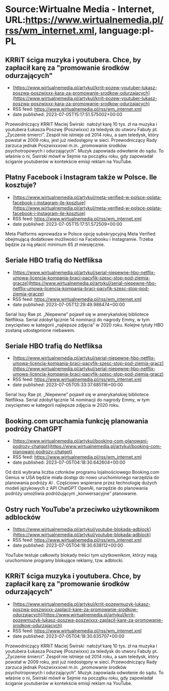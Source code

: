 # Source:Wirtualne Media - Internet, URL:https://www.wirtualnemedia.pl/rss/wm_internet.xml, language:pl-PL

## KRRiT ściga muzyka i youtubera. Chce, by zapłacił karę za "promowanie środków odurzających"
 - [https://www.wirtualnemedia.pl/artykul/krrit-pozew-youtuber-lukasz-poszwa-poszwixxx-kara-za-promowanie-srodkow-odurzajacych](https://www.wirtualnemedia.pl/artykul/krrit-pozew-youtuber-lukasz-poszwa-poszwixxx-kara-za-promowanie-srodkow-odurzajacych)
 - RSS feed: https://www.wirtualnemedia.pl/rss/wm_internet.xml
 - date published: 2023-07-05T15:17:51.575002+00:00

Przewodniczący KRRiT Maciej Świrski  nałożył karę 10 tys. zł na muzyka i youtubera Łukasza Poszwę (Poszwixxx) za teledysk do utworu Fabuły pt. „Życzenie śmierci”. Zespół nie istnieje od 2014 roku, a sam teledysk, który powstał w 2009 roku, jest już niedostępny w sieci. Przewodniczący Rady zarzuca jednak Poszwixxxowi m.in. „promowanie środków psychotropowych i odurzających”. Muzyk zapowiada odwołanie do sądu. To właśnie o ni, Świrski mówił w Sejmie na początku roku, gdy zapowiadał ściganie youtuberów w kontekście emisji reklam na YouTube.

## Płatny Facebook i Instagram także w Polsce. Ile kosztuje?
 - [https://www.wirtualnemedia.pl/artykul/meta-verified-w-polsce-oplata-facebook-i-instagram-ile-kosztuje](https://www.wirtualnemedia.pl/artykul/meta-verified-w-polsce-oplata-facebook-i-instagram-ile-kosztuje)
 - RSS feed: https://www.wirtualnemedia.pl/rss/wm_internet.xml
 - date published: 2023-07-05T15:17:51.572509+00:00

Meta Platforms wprowadza w Polsce opcję subskrypcyjną Meta Verified obejmującą dodatkowe możliwości na Facebooku i Instagramie. Trzeba będzie za nią płacić minimum 65 zł miesięcznie.

## Seriale HBO trafią do Netfliksa
 - [https://www.wirtualnemedia.pl/artykul/serial-niepewne-hbo-netflix-umowa-licencja-kompania-braci-pacyfik-szesc-stop-pod-ziemia-gracze](https://www.wirtualnemedia.pl/artykul/serial-niepewne-hbo-netflix-umowa-licencja-kompania-braci-pacyfik-szesc-stop-pod-ziemia-gracze)
 - RSS feed: https://www.wirtualnemedia.pl/rss/wm_internet.xml
 - date published: 2023-07-05T12:29:49.988474+00:00

Serial Issy Rae pt. „Niepewne” pojawił się w amerykańskiej bibliotece Netfliksa. Serial zdobył łącznie 14 nominacji do nagrody Emmy, w tym zwycięstwo w kategorii „najlepsze zdjęcia” w 2020 roku. Kolejne tytuły HBO zostaną udostępnione niebawem.

## Seriale HBO trafią do Netfliksa
 - [https://www.wirtualnemedia.pl/artykul/serial-niepewne-hbo-netflix-umowa-licencja-kompania-braci-pacyfik-szesc-stop-pod-ziemia-gracz](https://www.wirtualnemedia.pl/artykul/serial-niepewne-hbo-netflix-umowa-licencja-kompania-braci-pacyfik-szesc-stop-pod-ziemia-gracz)
 - RSS feed: https://www.wirtualnemedia.pl/rss/wm_internet.xml
 - date published: 2023-07-05T05:33:37.685116+00:00

Serial Issy Rae pt. „Niepewne” pojawił się w amerykańskiej bibliotece Netfliksa. Serial zdobył łącznie 14 nominacji do nagrody Emmy, w tym zwycięstwo w kategorii najlepsze zdjęcia w 2020 roku.

## Booking.com uruchamia funkcję planowania podróży ChatGPT
 - [https://www.wirtualnemedia.pl/artykul/booking-com-planowani-podrozy-chatgpt](https://www.wirtualnemedia.pl/artykul/booking-com-planowani-podrozy-chatgpt)
 - RSS feed: https://www.wirtualnemedia.pl/rss/wm_internet.xml
 - date published: 2023-07-05T04:18:30.642604+00:00

Od dziś wybrana liczba członków programu lojalnościowego Booking.com Genius w USA będzie miała dostęp do nowo uruchomionego narzędzia do planowania podróży AI . Częściowo wspierane przez technologię dużych modeli językowych z API ChatGPT OpenAI, narzędzie do planowania podróży umożliwia podróżującym „konwersacyjne” planowanie.

## Ostry ruch YouTube'a przeciwko użytkownikom adblocków
 - [https://www.wirtualnemedia.pl/artykul/youtube-blokada-adblock](https://www.wirtualnemedia.pl/artykul/youtube-blokada-adblock)
 - RSS feed: https://www.wirtualnemedia.pl/rss/wm_internet.xml
 - date published: 2023-07-05T04:18:30.638112+00:00

YouTube testuje całkowity blokady treści tym użytkownikom, którzy mają uruchomione programy blokujące reklamy, tzw. adblocki.

## KRRiT ściga muzyka i youtubera. Chce, by zapłacił karę za "promowanie środków odurzających"
 - [https://www.wirtualnemedia.pl/artykul/krrit-pozewmuzyk-lukasz-poszwa-poszwixxx-zaplacil-kare-za-promowanie-srodkow-odurzajacych](https://www.wirtualnemedia.pl/artykul/krrit-pozewmuzyk-lukasz-poszwa-poszwixxx-zaplacil-kare-za-promowanie-srodkow-odurzajacych)
 - RSS feed: https://www.wirtualnemedia.pl/rss/wm_internet.xml
 - date published: 2023-07-05T04:18:30.635707+00:00

Przewodniczący KRRiT Maciej Świrski  nałożył karę 10 tys. zł na muzyka i youtubera Łukasza Poszwę (Poszwixxx) za teledysk do utworu Fabuły pt. „Życzenie śmierci”. Zespół nie istnieje od 2014 roku, a sam teledysk, który powstał w 2009 roku, jest już niedostępny w sieci. Przewodniczący Rady zarzuca jednak Poszwixxxowi m.in. „promowanie środków psychotropowych i odurzających”. Muzyk zapowiada odwołanie do sądu. To właśnie o ni, Świrski mówił w Sejmie na początku roku, gdy zapowiadał ściganie youtuberów w kontekście emisji reklam na YouTube.

